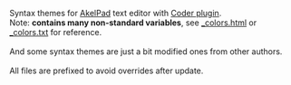 Syntax themes for <a href="http://akelpad.sf.net/">AkelPad</a> text editor with <a href="http://akelpad.sf.net/en/plugins.php">Coder plugin</a>.
<br>Note: <strong>contains many non-standard variables</strong>, see <a href="\_colors.html">\_colors.html</a> or <a href="\_colors.txt">\_colors.txt</a> for reference.
<br>
<br>And some syntax themes are just a bit modified ones from other authors.
<br>
<br>All files are prefixed to avoid overrides after update.
